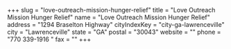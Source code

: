 +++
slug = "love-outreach-mission-hunger-relief"
title = "Love Outreach Mission Hunger Relief"
name = "Love Outreach Mission Hunger Relief"
address = "1294 Braselton Highway"
cityIndexKey = "city-ga-lawrenceville"
city = "Lawrenceville"
state = "GA"
postal = "30043"
website = ""
phone = "770 339-1916 "
fax = ""
+++

